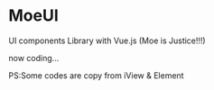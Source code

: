 # MoeUI

UI components Library with Vue.js (Moe is Justice!!!)

now coding...

PS:Some codes are copy from iView & Element